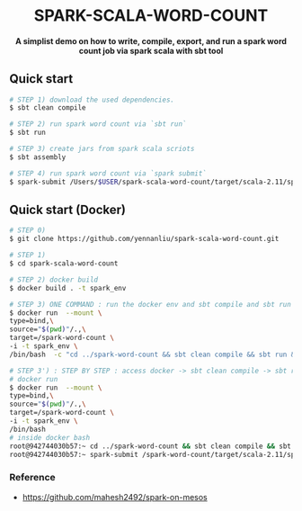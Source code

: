 <h1 align="center">SPARK-SCALA-WORD-COUNT</h1>
<h4 align="center">A simplist demo on how to write, compile, export, and run a spark word count job via spark scala with sbt tool </h4>


## Quick start
```bash
# STEP 1) download the used dependencies.
$ sbt clean compile

# STEP 2) run spark word count via `sbt run`
$ sbt run

# STEP 3) create jars from spark scala scriots 
$ sbt assembly

# STEP 4) run spark word count via `spark submit`
$ spark-submit /Users/$USER/spark-scala-word-count/target/scala-2.11/spark-scala-word-count-assembly-1.0.jar

```

## Quick start (Docker)
```bash 
# STEP 0) 
$ git clone https://github.com/yennanliu/spark-scala-word-count.git

# STEP 1) 
$ cd spark-scala-word-count

# STEP 2) docker build 
$ docker build . -t spark_env

# STEP 3) ONE COMMAND : run the docker env and sbt compile and sbt run and assembly once 
$ docker run  --mount \
type=bind,\
source="$(pwd)"/.,\
target=/spark-word-count \
-i -t spark_env \
/bin/bash  -c "cd ../spark-word-count && sbt clean compile && sbt run && sbt assembly && spark-submit /spark-word-count/target/scala-2.11/spark-scala-word-count-assembly-1.0.jar"

# STEP 3') : STEP BY STEP : access docker -> sbt clean compile -> sbt run -> sbt assembly -> spark-submit 
# docker run 
$ docker run  --mount \
type=bind,\
source="$(pwd)"/.,\
target=/spark-word-count \
-i -t spark_env \
/bin/bash 
# inside docker bash 
root@942744030b57:~ cd ../spark-word-count && sbt clean compile && sbt run 
root@942744030b57:~ spark-submit /spark-word-count/target/scala-2.11/spark-scala-word-count-assembly-1.0.jar

```

### Reference 
- https://github.com/mahesh2492/spark-on-mesos


